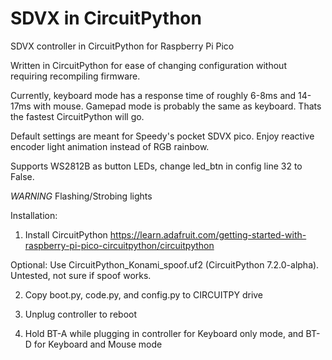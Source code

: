 # SDVX in CircuitPython
 SDVX controller in CircuitPython for Raspberry Pi Pico

 Written in CircuitPython for ease of changing configuration without requiring recompiling firmware.

 Currently, keyboard mode has a response time of roughly 6-8ms and 14-17ms with mouse. Gamepad mode is probably the same as keyboard. Thats the fastest CircuitPython will go.

 Default settings are meant for Speedy's pocket SDVX pico. Enjoy reactive encoder light animation instead of RGB rainbow.

 Supports WS2812B as button LEDs, change led_btn in config line 32 to False.
 
 *WARNING*
 Flashing/Strobing lights

Installation:
1. Install CircuitPython
https://learn.adafruit.com/getting-started-with-raspberry-pi-pico-circuitpython/circuitpython

 Optional: Use CircuitPython_Konami_spoof.uf2 (CircuitPython 7.2.0-alpha). Untested, not sure if spoof works.

2. Copy boot.py, code.py, and config.py to CIRCUITPY drive

3. Unplug controller to reboot

4. Hold BT-A while plugging in controller for Keyboard only mode, and BT-D for Keyboard and Mouse mode
